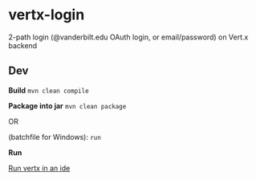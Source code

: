 # vertx-login

2-path login (@vanderbilt.edu OAuth login, or email/password) on Vert.x backend

## Dev

**Build**
`mvn clean compile`

**Package into jar**
`mvn clean package`

OR

(batchfile for Windows): `run`

**Run**

[Run vertx in an ide](https://stackoverflow.com/questions/24277301/run-vertx-in-an-ide)